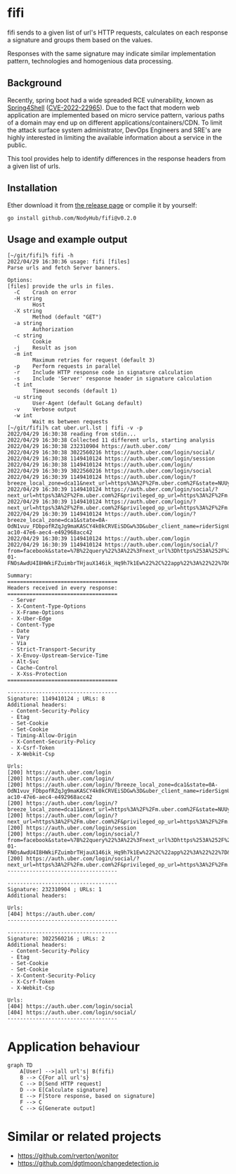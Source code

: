 # fifi

fifi sends to a given list of url's HTTP requests, calculates on each response a signature and groups them based on the values.

Responses with the same signature may indicate similar implementation pattern, technologies and homogenious data processing. 

## Background

Recently, spring boot had a wide spreaded RCE vulnerability, known as [Spring4Shell](https://portswigger.net/daily-swig/spring4shell-microsoft-cisa-warn-of-limited-in-the-wild-exploitation) ([CVE-2022-22965](https://cve.mitre.org/cgi-bin/cvename.cgi?name=CVE-2022-22965)). Due to the fact that modern web application are implemented based on micro service pattern, various paths of a domain may end up on different applications/containers/CDN. To limit the attack surface system administrator, DevOps Engineers and SRE's are highly interested in limiting the available information about a service in the public.

This tool provides help to identify differences in the response headers from a given list of urls.

## Installation
Ether download it from [the release page](https://github.com/NodyHub/fifi/releases) or complie it by yourself:
```
go install github.com/NodyHub/fifi@v0.2.0
```

## Usage and example output

```shell
[~/git/fifi]% fifi -h
2022/04/29 16:30:36 usage: fifi [files]
Parse urls and fetch Server banners.

Options:
[files] provide the urls in files.
  -C	Crash on error
  -H string
    	Host
  -X string
    	Method (default "GET")
  -a string
    	Authorization
  -c string
    	Cookie
  -j	Result as json
  -m int
    	Maximum retries for request (default 3)
  -p	Perform requests in parallel
  -r	Include HTTP response code in signature calculation
  -s	Include 'Server' response header in signature calculation
  -t int
    	Timeout seconds (default 1)
  -u string
    	User-Agent (default GoLang default)
  -v	Verbose output
  -w int
    	Wait ms between requests
[~/git/fifi]% cat uber.url.lst | fifi -v -p
2022/04/29 16:30:38 reading from stdin...
2022/04/29 16:30:38 Collected 11 different urls, starting analysis
2022/04/29 16:30:38 232310904 https://auth.uber.com/
2022/04/29 16:30:38 3022560216 https://auth.uber.com/login/social/
2022/04/29 16:30:38 1149410124 https://auth.uber.com/login/session
2022/04/29 16:30:38 1149410124 https://auth.uber.com/login/
2022/04/29 16:30:39 3022560216 https://auth.uber.com/login/social
2022/04/29 16:30:39 1149410124 https://auth.uber.com/login/?breeze_local_zone=dca11&next_url=https%3A%2F%2Fm.uber.com%2F&state=NUUybaiHU9SIaKz56QjyvtJTz5CJC25zhhyocPV9guM%3D
2022/04/29 16:30:39 1149410124 https://auth.uber.com/login/social/?next_url=https%3A%2F%2Fm.uber.com%2F&privileged_op_url=https%3A%2F%2Fm.uber.com%2F&uber_client_name=m2
2022/04/29 16:30:39 1149410124 https://auth.uber.com/login/?next_url=https%3A%2F%2Fm.uber.com%2F&privileged_op_url=https%3A%2F%2Fm.uber.com%2F
2022/04/29 16:30:39 1149410124 https://auth.uber.com/login/?breeze_local_zone=dca1&state=0A-OdN1vuv_FDbpofRZqJg9maKASCY4k0kCRVEiSDGw%3D&uber_client_name=riderSignUp&uclick_id=840a8ddd-ac10-47e6-aec4-e492968acc42
2022/04/29 16:30:39 1149410124 https://auth.uber.com/login
2022/04/29 16:30:39 1149410124 https://auth.uber.com/login/social/?from=facebook&state=%7B%22query%22%3A%22%3Fnext_url%3Dhttps%253A%252F%252Fm.uber.com%252F%26privileged_op_url%3Dhttps%253A%252F%252Fm.uber.com%252F%26uber_client_name%3Dm2%22%2C%22csrfToken%22%3A%221650443852-01-FNOsAwdU4I8HWkiFZuimbrTHjauX146ik_Hq9h7k1Ew%22%2C%22app%22%3A%22%22%7D&response_type=token

Summary:
===================================
Headers received in every response:
===================================
 - Server
 - X-Content-Type-Options
 - X-Frame-Options
 - X-Uber-Edge
 - Content-Type
 - Date
 - Vary
 - Via
 - Strict-Transport-Security
 - X-Envoy-Upstream-Service-Time
 - Alt-Svc
 - Cache-Control
 - X-Xss-Protection
===================================

-----------------------------------
Signature: 1149410124 ; URLs: 8
Additional headers:
 - Content-Security-Policy
 - Etag
 - Set-Cookie
 - Set-Cookie
 - Timing-Allow-Origin
 - X-Content-Security-Policy
 - X-Csrf-Token
 - X-Webkit-Csp

Urls:
[200] https://auth.uber.com/login
[200] https://auth.uber.com/login/
[200] https://auth.uber.com/login/?breeze_local_zone=dca1&state=0A-OdN1vuv_FDbpofRZqJg9maKASCY4k0kCRVEiSDGw%3D&uber_client_name=riderSignUp&uclick_id=840a8ddd-ac10-47e6-aec4-e492968acc42
[200] https://auth.uber.com/login/?breeze_local_zone=dca11&next_url=https%3A%2F%2Fm.uber.com%2F&state=NUUybaiHU9SIaKz56QjyvtJTz5CJC25zhhyocPV9guM%3D
[200] https://auth.uber.com/login/?next_url=https%3A%2F%2Fm.uber.com%2F&privileged_op_url=https%3A%2F%2Fm.uber.com%2F
[200] https://auth.uber.com/login/session
[200] https://auth.uber.com/login/social/?from=facebook&state=%7B%22query%22%3A%22%3Fnext_url%3Dhttps%253A%252F%252Fm.uber.com%252F%26privileged_op_url%3Dhttps%253A%252F%252Fm.uber.com%252F%26uber_client_name%3Dm2%22%2C%22csrfToken%22%3A%221650443852-01-FNOsAwdU4I8HWkiFZuimbrTHjauX146ik_Hq9h7k1Ew%22%2C%22app%22%3A%22%22%7D&response_type=token
[200] https://auth.uber.com/login/social/?next_url=https%3A%2F%2Fm.uber.com%2F&privileged_op_url=https%3A%2F%2Fm.uber.com%2F&uber_client_name=m2
-----------------------------------

-----------------------------------
Signature: 232310904 ; URLs: 1
Additional headers:

Urls:
[404] https://auth.uber.com/
-----------------------------------

-----------------------------------
Signature: 3022560216 ; URLs: 2
Additional headers:
 - Content-Security-Policy
 - Etag
 - Set-Cookie
 - Set-Cookie
 - X-Content-Security-Policy
 - X-Csrf-Token
 - X-Webkit-Csp

Urls:
[404] https://auth.uber.com/login/social
[404] https://auth.uber.com/login/social/
-----------------------------------

```

# Application behaviour

```mermaid
graph TD
    A[User] -->|all url's| B(fifi)
    B --> C{For all url's}
    C --> D[Send HTTP request]
    D --> E[Calculate signature]
    E --> F[Store response, based on signature]
    F --> C
    C --> G[Generate output]

```


# Similar or related projects

* https://github.com/rverton/wonitor
* https://github.com/dgtlmoon/changedetection.io
